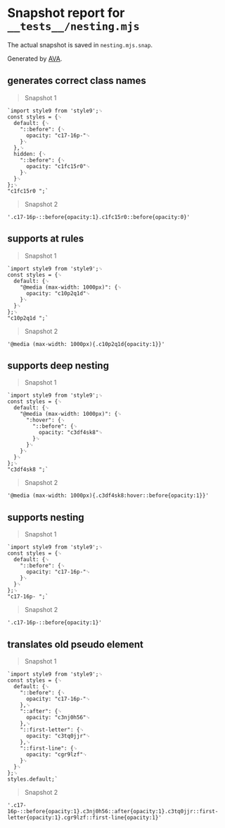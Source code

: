 # Snapshot report for `__tests__/nesting.mjs`

The actual snapshot is saved in `nesting.mjs.snap`.

Generated by [AVA](https://avajs.dev).

## generates correct class names

> Snapshot 1

    `import style9 from 'style9';␊
    const styles = {␊
      default: {␊
        "::before": {␊
          opacity: "c17-16p-"␊
        }␊
      },␊
      hidden: {␊
        "::before": {␊
          opacity: "c1fc15r0"␊
        }␊
      }␊
    };␊
    "c1fc15r0 ";`

> Snapshot 2

    '.c17-16p-::before{opacity:1}.c1fc15r0::before{opacity:0}'

## supports at rules

> Snapshot 1

    `import style9 from 'style9';␊
    const styles = {␊
      default: {␊
        "@media (max-width: 1000px)": {␊
          opacity: "c10p2q1d"␊
        }␊
      }␊
    };␊
    "c10p2q1d ";`

> Snapshot 2

    '@media (max-width: 1000px){.c10p2q1d{opacity:1}}'

## supports deep nesting

> Snapshot 1

    `import style9 from 'style9';␊
    const styles = {␊
      default: {␊
        "@media (max-width: 1000px)": {␊
          ":hover": {␊
            "::before": {␊
              opacity: "c3df4sk8"␊
            }␊
          }␊
        }␊
      }␊
    };␊
    "c3df4sk8 ";`

> Snapshot 2

    '@media (max-width: 1000px){.c3df4sk8:hover::before{opacity:1}}'

## supports nesting

> Snapshot 1

    `import style9 from 'style9';␊
    const styles = {␊
      default: {␊
        "::before": {␊
          opacity: "c17-16p-"␊
        }␊
      }␊
    };␊
    "c17-16p- ";`

> Snapshot 2

    '.c17-16p-::before{opacity:1}'

## translates old pseudo element

> Snapshot 1

    `import style9 from 'style9';␊
    const styles = {␊
      default: {␊
        "::before": {␊
          opacity: "c17-16p-"␊
        },␊
        "::after": {␊
          opacity: "c3nj0h56"␊
        },␊
        "::first-letter": {␊
          opacity: "c3tq0jjr"␊
        },␊
        "::first-line": {␊
          opacity: "cgr9lzf"␊
        }␊
      }␊
    };␊
    styles.default;`

> Snapshot 2

    '.c17-16p-::before{opacity:1}.c3nj0h56::after{opacity:1}.c3tq0jjr::first-letter{opacity:1}.cgr9lzf::first-line{opacity:1}'
